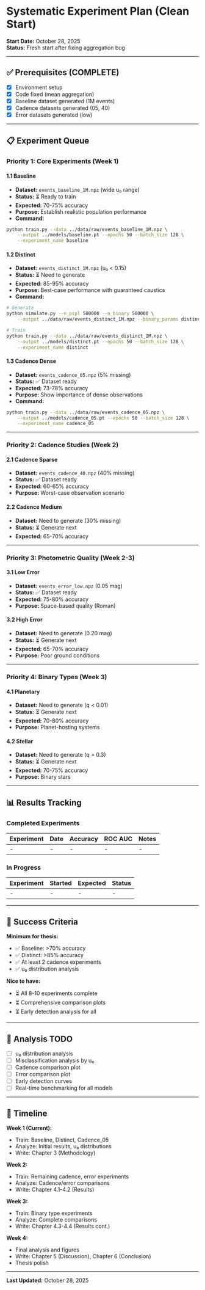 # Systematic Experiment Plan (Clean Start)

**Start Date:** October 28, 2025  
**Status:** Fresh start after fixing aggregation bug

---

## ✅ Prerequisites (COMPLETE)

- [x] Environment setup
- [x] Code fixed (mean aggregation)
- [x] Baseline dataset generated (1M events)
- [x] Cadence datasets generated (05, 40)
- [x] Error datasets generated (low)

---

## 📋 Experiment Queue

### **Priority 1: Core Experiments** (Week 1)

#### 1.1 Baseline
- **Dataset:** `events_baseline_1M.npz` (wide u₀ range)
- **Status:** ⏳ Ready to train
- **Expected:** 70-75% accuracy
- **Purpose:** Establish realistic population performance
- **Command:**
```bash
python train.py --data ../data/raw/events_baseline_1M.npz \
    --output ../models/baseline.pt --epochs 50 --batch_size 128 \
    --experiment_name baseline
```

#### 1.2 Distinct
- **Dataset:** `events_distinct_1M.npz` (u₀ < 0.15)
- **Status:** ⏳ Need to generate
- **Expected:** 85-95% accuracy
- **Purpose:** Best-case performance with guaranteed caustics
- **Command:**
```bash
# Generate
python simulate.py --n_pspl 500000 --n_binary 500000 \
    --output ../data/raw/events_distinct_1M.npz --binary_params distinct

# Train
python train.py --data ../data/raw/events_distinct_1M.npz \
    --output ../models/distinct.pt --epochs 50 --batch_size 128 \
    --experiment_name distinct
```

#### 1.3 Cadence Dense
- **Dataset:** `events_cadence_05.npz` (5% missing)
- **Status:** ✅ Dataset ready
- **Expected:** 73-78% accuracy
- **Purpose:** Show importance of dense observations
- **Command:**
```bash
python train.py --data ../data/raw/events_cadence_05.npz \
    --output ../models/cadence_05.pt --epochs 50 --batch_size 128 \
    --experiment_name cadence_05
```

---

### **Priority 2: Cadence Studies** (Week 2)

#### 2.1 Cadence Sparse
- **Dataset:** `events_cadence_40.npz` (40% missing)
- **Status:** ✅ Dataset ready
- **Expected:** 60-65% accuracy
- **Purpose:** Worst-case observation scenario

#### 2.2 Cadence Medium
- **Dataset:** Need to generate (30% missing)
- **Status:** ⏳ Generate next
- **Expected:** 65-70% accuracy

---

### **Priority 3: Photometric Quality** (Week 2-3)

#### 3.1 Low Error
- **Dataset:** `events_error_low.npz` (0.05 mag)
- **Status:** ✅ Dataset ready
- **Expected:** 75-80% accuracy
- **Purpose:** Space-based quality (Roman)

#### 3.2 High Error
- **Dataset:** Need to generate (0.20 mag)
- **Status:** ⏳ Generate next
- **Expected:** 65-70% accuracy
- **Purpose:** Poor ground conditions

---

### **Priority 4: Binary Types** (Week 3)

#### 4.1 Planetary
- **Dataset:** Need to generate (q < 0.01)
- **Status:** ⏳ Generate next
- **Expected:** 70-80% accuracy
- **Purpose:** Planet-hosting systems

#### 4.2 Stellar
- **Dataset:** Need to generate (q > 0.3)
- **Status:** ⏳ Generate next
- **Expected:** 70-75% accuracy
- **Purpose:** Binary stars

---

## 📊 Results Tracking

### Completed Experiments

| Experiment | Date | Accuracy | ROC AUC | Notes |
|------------|------|----------|---------|-------|
| - | - | - | - | - |

### In Progress

| Experiment | Started | Expected | Status |
|------------|---------|----------|--------|
| - | - | - | - |

---

## 🎯 Success Criteria

**Minimum for thesis:**
- ✅ Baseline: >70% accuracy
- ✅ Distinct: >85% accuracy  
- ✅ At least 2 cadence experiments
- ✅ u₀ distribution analysis

**Nice to have:**
- ⏳ All 8-10 experiments complete
- ⏳ Comprehensive comparison plots
- ⏳ Early detection analysis for all

---

## 📝 Analysis TODO

- [ ] u₀ distribution analysis
- [ ] Misclassification analysis by u₀
- [ ] Cadence comparison plot
- [ ] Error comparison plot
- [ ] Early detection curves
- [ ] Real-time benchmarking for all models

---

## 📅 Timeline

**Week 1 (Current):**
- Train: Baseline, Distinct, Cadence_05
- Analyze: Initial results, u₀ distributions
- Write: Chapter 3 (Methodology)

**Week 2:**
- Train: Remaining cadence, error experiments
- Analyze: Cadence/error comparisons
- Write: Chapter 4.1-4.2 (Results)

**Week 3:**
- Train: Binary type experiments
- Analyze: Complete comparisons
- Write: Chapter 4.3-4.4 (Results cont.)

**Week 4:**
- Final analysis and figures
- Write: Chapter 5 (Discussion), Chapter 6 (Conclusion)
- Thesis polish

---

**Last Updated:** October 28, 2025
